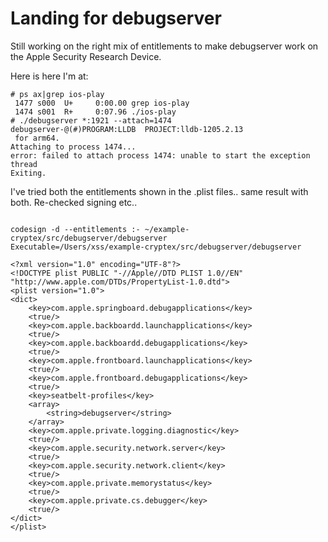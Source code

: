 # Landing for debugserver

Still working on the right mix of entitlements to make debugserver work on the Apple Security Research Device.

Here is here I'm at:
```
# ps ax|grep ios-play
 1477 s000  U+     0:00.00 grep ios-play
 1474 s001  R+     0:07.96 ./ios-play
# ./debugserver *:1921 --attach=1474
debugserver-@(#)PROGRAM:LLDB  PROJECT:lldb-1205.2.13
 for arm64.
Attaching to process 1474...
error: failed to attach process 1474: unable to start the exception thread
Exiting.
```
I've tried both the entitlements shown in the .plist files.. same result with both. Re-checked signing etc..
```

codesign -d --entitlements :- ~/example-cryptex/src/debugserver/debugserver
Executable=/Users/xss/example-cryptex/src/debugserver/debugserver

<?xml version="1.0" encoding="UTF-8"?>
<!DOCTYPE plist PUBLIC "-//Apple//DTD PLIST 1.0//EN" "http://www.apple.com/DTDs/PropertyList-1.0.dtd">
<plist version="1.0">
<dict>
    <key>com.apple.springboard.debugapplications</key>
    <true/>
    <key>com.apple.backboardd.launchapplications</key>
    <true/>
    <key>com.apple.backboardd.debugapplications</key>
    <true/>
    <key>com.apple.frontboard.launchapplications</key>
    <true/>
    <key>com.apple.frontboard.debugapplications</key>
    <true/>
    <key>seatbelt-profiles</key>
    <array>
        <string>debugserver</string>
    </array>
    <key>com.apple.private.logging.diagnostic</key>
    <true/>
    <key>com.apple.security.network.server</key>
    <true/>
    <key>com.apple.security.network.client</key>
    <true/>
    <key>com.apple.private.memorystatus</key>
    <true/>
    <key>com.apple.private.cs.debugger</key>
    <true/>
</dict>
</plist>
```
